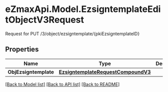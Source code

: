 # eZmaxApi.Model.EzsigntemplateEditObjectV3Request
Request for PUT /3/object/ezsigntemplate/{pkiEzsigntemplateID}

## Properties

Name | Type | Description | Notes
------------ | ------------- | ------------- | -------------
**ObjEzsigntemplate** | [**EzsigntemplateRequestCompoundV3**](EzsigntemplateRequestCompoundV3.md) |  | 

[[Back to Model list]](../README.md#documentation-for-models) [[Back to API list]](../README.md#documentation-for-api-endpoints) [[Back to README]](../README.md)

